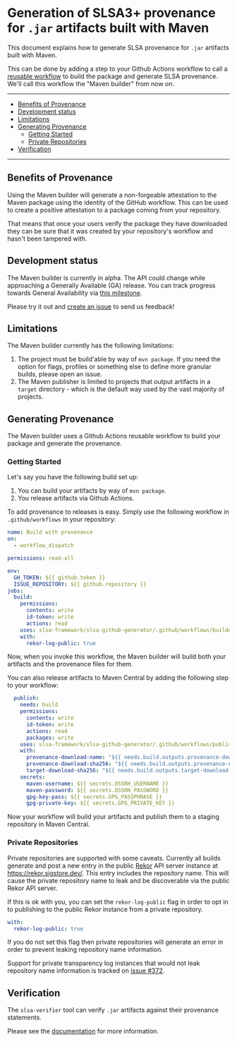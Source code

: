 # Generation of SLSA3+ provenance for `.jar` artifacts built with Maven

This document explains how to generate SLSA provenance for `.jar` artifacts built with Maven.

This can be done by adding a step to your Github Actions workflow to call a
[reusable
workflow](https://docs.github.com/en/actions/using-workflows/reusing-workflows)
to build the package and generate SLSA provenance. We'll call this
workflow the "Maven builder" from now on.

---

<!-- markdown-toc --bullets="-" -i README.md -->

<!-- toc -->

- [Benefits of Provenance](#benefits-of-provenance)
- [Development status](#development-status)
- [Limitations](#limitations)
- [Generating Provenance](#generating-provenance)
  - [Getting Started](#getting-started)
  - [Private Repositories](#private-repositories)
- [Verification](#verification)

<!-- tocstop -->

---

## Benefits of Provenance

Using the Maven builder will generate a non-forgeable attestation to the
Maven package using the identity of the GitHub workflow. This can be used to
create a positive attestation to a package coming from your repository.

That means that once your users verify the package they have downloaded they can
be sure that it was created by your repository's workflow and hasn't been
tampered with.

## Development status

The Maven builder is currently in alpha. The API could change while approaching
a Generally Available (GA) release. You can track progress towards General
Availability via
[this milestone](https://github.com/slsa-framework/slsa-github-generator/milestone/17).

Please try it out and
[create an issue](https://github.com/slsa-framework/slsa-github-generator/issues/new)
to send us feedback!

## Limitations

The Maven builder currently has the following limitations:

1. The project must be build'able by way of `mvn package`. If you need the option for flags, profiles or something else to define more granular builds, please open an issue.
2. The Maven publisher is limited to projects that output artifacts in a `target` directory - which is the default way used by the vast majority of projects.

## Generating Provenance

The Maven builder uses a Github Actions reusable workflow to build your
package and generate the provenance.

### Getting Started

Let's say you have the following build set up:

1. You can build your artifacts by way of `mvn package`.
2. You release artifacts via Github Actions.

To add provenance to releases is easy. Simply use the following workflow in `.github/workflows` in your repository:

```yaml
name: Build with provenance
on:
  - workflow_dispatch

permissions: read-all

env:
  GH_TOKEN: ${{ github.token }}
  ISSUE_REPOSITORY: ${{ github.repository }}
jobs:
  build:
    permissions:
      contents: write
      id-token: write
      actions: read
    uses: slsa-framework/slsa-github-generator/.github/workflows/builder_maven_slsa3.yml@main
    with:
      rekor-log-public: true
```

Now, when you invoke this workflow, the Maven builder will build both your artifacts and the provenance files for them.

You can also release artifacts to Maven Central by adding the following step to your workflow:

```yaml
  publish:
    needs: build
    permissions:
      contents: write
      id-token: write
      actions: read
      packages: write
    uses: slsa-framework/slsa-github-generator/.github/workflows/publish_maven.yml@main
    with:
      provenance-download-name: "${{ needs.build.outputs.provenance-download-name }}"
      provenance-download-sha256: "${{ needs.build.outputs.provenance-download-sha256 }}"
      target-download-sha256: "${{ needs.build.outputs.target-download-sha256 }}"
    secrets:
      maven-username: ${{ secrets.OSSRH_USERNAME }}
      maven-password: ${{ secrets.OSSRH_PASSWORD }}
      gpg-key-pass: ${{ secrets.GPG_PASSPHRASE }}
      gpg-private-key: ${{ secrets.GPG_PRIVATE_KEY }}
```

Now your workflow will build your artifacts and publish them to a staging repository in Maven Central.

### Private Repositories

Private repositories are supported with some caveats. Currently all builds
generate and post a new entry in the public
[Rekor](https://github.com/sigstore/rekor) API server instance at
https://rekor.sigstore.dev/. This entry includes the repository name. This will cause the
private repository name to leak and be discoverable via the public Rekor API
server.

If this is ok with you, you can set the `rekor-log-public` flag in order to
opt in to publishing to the public Rekor instance from a private repository.

```yaml
with:
  rekor-log-public: true
```

If you do not set this flag then private repositories will generate an error in
order to prevent leaking repository name information.

Support for private transparency log instances that would not leak repository
name information is tracked on [issue #372](https://github.com/slsa-framework/slsa-github-generator/issues/372).

## Verification

The `slsa-verifier` tool can verify `.jar` artifacts against their provenance statements.

Please see the [documentation](https://github.com/slsa-framework/slsa-verifier)
for more information.
